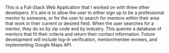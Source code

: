 This is a Full-Stack Web Application that I worked on with three other developers. It's aim is to allow the user to either sign up to be a professional mentor to someone, or for the user to search for mentors within their area that work in their current or desired field. When the user searches for a mentor, they do so by zip code and by industry. This queries a database of mentors that fit their criteria and return their contact information. Future development will include log-in verification, mentor/mentee reviews, and implementing Google Maps API.
